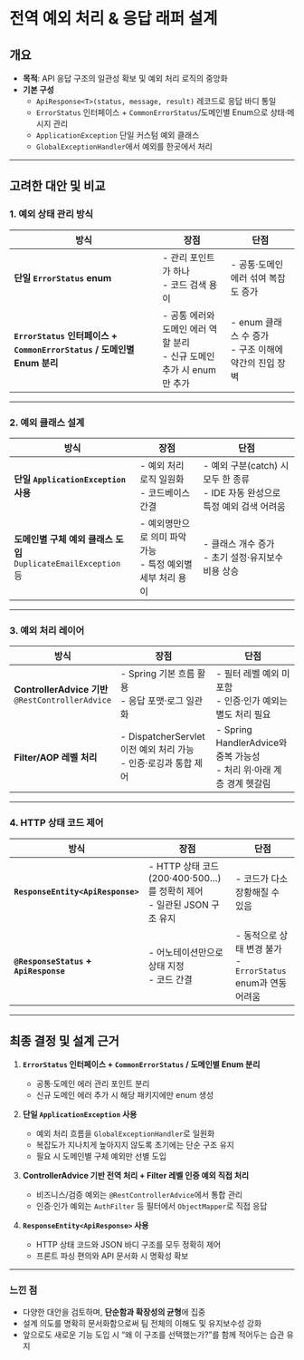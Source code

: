 # 전역 예외 처리 & 응답 래퍼 설계

## 개요
- **목적**: API 응답 구조의 일관성 확보 및 예외 처리 로직의 중앙화
- **기본 구성**
    - `ApiResponse<T>(status, message, result)` 레코드로 응답 바디 통일
    - `ErrorStatus` 인터페이스 + `CommonErrorStatus`/도메인별 Enum으로 상태·메시지 관리
    - `ApplicationException` 단일 커스텀 예외 클래스
    - `GlobalExceptionHandler`에서 예외를 한곳에서 처리

---

## 고려한 대안 및 비교

### 1. 예외 상태 관리 방식
| 방식 | 장점 | 단점 |
|------|------|------|
| **단일 `ErrorStatus` enum** | - 관리 포인트가 하나<br>- 코드 검색 용이 | - 공통·도메인 에러 섞여 복잡도 증가 |
| **`ErrorStatus` 인터페이스 + `CommonErrorStatus` / 도메인별 Enum 분리** | - 공통 에러와 도메인 에러 역할 분리<br>- 신규 도메인 추가 시 enum만 추가 | - enum 클래스 수 증가<br>- 구조 이해에 약간의 진입 장벽 |

---

### 2. 예외 클래스 설계
| 방식 | 장점 | 단점 |
|------|------|------|
| **단일 `ApplicationException` 사용** | - 예외 처리 로직 일원화<br>- 코드베이스 간결 | - 예외 구분(catch) 시 모두 한 종류<br>- IDE 자동 완성으로 특정 예외 검색 어려움 |
| **도메인별 구체 예외 클래스 도입**<br>`DuplicateEmailException` 등 | - 예외명만으로 의미 파악 가능<br>- 특정 예외별 세부 처리 용이 | - 클래스 개수 증가<br>- 초기 설정·유지보수 비용 상승 |

---

### 3. 예외 처리 레이어
| 방식 | 장점 | 단점 |
|------|------|------|
| **ControllerAdvice 기반**<br>`@RestControllerAdvice` | - Spring 기본 흐름 활용<br>- 응답 포맷·로그 일관화 | - 필터 레벨 예외 미포함<br>- 인증·인가 예외는 별도 처리 필요 |
| **Filter/AOP 레벨 처리** | - DispatcherServlet 이전 예외 처리 가능<br>- 인증·로깅과 통합 제어 | - Spring HandlerAdvice와 중복 가능성<br>- 처리 위·아래 계층 경계 헷갈림 |

---

### 4. HTTP 상태 코드 제어
| 방식 | 장점 | 단점 |
|------|------|------|
| **`ResponseEntity<ApiResponse>`** | - HTTP 상태 코드(200·400·500…)를 정확히 제어<br>- 일관된 JSON 구조 유지 | - 코드가 다소 장황해질 수 있음 |
| **`@ResponseStatus` + `ApiResponse`** | - 어노테이션만으로 상태 지정<br>- 코드 간결 | - 동적으로 상태 변경 불가<br>- `ErrorStatus` enum과 연동 어려움 |

---

## 최종 결정 및 설계 근거

1. **`ErrorStatus` 인터페이스 + `CommonErrorStatus` / 도메인별 Enum 분리**
    - 공통·도메인 에러 관리 포인트 분리
    - 신규 도메인 에러 추가 시 해당 패키지에만 enum 생성

2. **단일 `ApplicationException` 사용**
    - 예외 처리 흐름을 `GlobalExceptionHandler`로 일원화
    - 복잡도가 지나치게 높아지지 않도록 초기에는 단순 구조 유지
    - 필요 시 도메인별 구체 예외만 선별 도입

3. **ControllerAdvice 기반 전역 처리 + Filter 레벨 인증 예외 직접 처리**
    - 비즈니스/검증 예외는 `@RestControllerAdvice`에서 통합 관리
    - 인증·인가 예외는 `AuthFilter` 등 필터에서 `ObjectMapper`로 직접 응답

4. **`ResponseEntity<ApiResponse>` 사용**
    - HTTP 상태 코드와 JSON 바디 구조를 모두 정확히 제어
    - 프론트 파싱 편의와 API 문서화 시 명확성 확보

---

### 느낀 점
- 다양한 대안을 검토하며, **단순함과 확장성의 균형**에 집중
- 설계 의도를 명확히 문서화함으로써 팀 전체의 이해도 및 유지보수성 강화
- 앞으로도 새로운 기능 도입 시 “왜 이 구조를 선택했는가?”를 함께 적어두는 습관 유지

